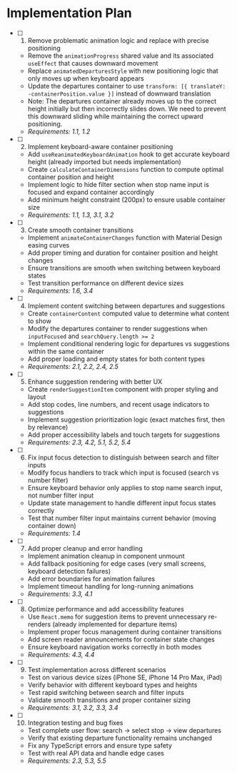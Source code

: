 # Implementation Plan

- [ ] 1. Remove problematic animation logic and replace with precise positioning
  - Remove the `animationProgress` shared value and its associated `useEffect` that causes downward movement
  - Replace `animatedDeparturesStyle` with new positioning logic that only moves up when keyboard appears
  - Update the departures container to use `transform: [{ translateY: -containerPosition.value }]` instead of downward translation
  - Note: The departures container already moves up to the correct height initially but then incorrectly slides down. We need to prevent this downward sliding while maintaining the correct upward positioning.
  - _Requirements: 1.1, 1.2_

- [ ] 2. Implement keyboard-aware container positioning
  - Add `useReanimatedKeyboardAnimation` hook to get accurate keyboard height (already imported but needs implementation)
  - Create `calculateContainerDimensions` function to compute optimal container position and height
  - Implement logic to hide filter section when stop name input is focused and expand container accordingly
  - Add minimum height constraint (200px) to ensure usable container size
  - _Requirements: 1.1, 1.3, 3.1, 3.2_

- [ ] 3. Create smooth container transitions
  - Implement `animateContainerChanges` function with Material Design easing curves
  - Add proper timing and duration for container position and height changes
  - Ensure transitions are smooth when switching between keyboard states
  - Test transition performance on different device sizes
  - _Requirements: 1.6, 3.4_

- [ ] 4. Implement content switching between departures and suggestions
  - Create `containerContent` computed value to determine what content to show
  - Modify the departures container to render suggestions when `inputFocused` and `searchQuery.length >= 2`
  - Implement conditional rendering logic for departures vs suggestions within the same container
  - Add proper loading and empty states for both content types
  - _Requirements: 2.1, 2.2, 2.4, 2.5_

- [ ] 5. Enhance suggestion rendering with better UX
  - Create `renderSuggestionItem` component with proper styling and layout
  - Add stop codes, line numbers, and recent usage indicators to suggestions
  - Implement suggestion prioritization logic (exact matches first, then by relevance)
  - Add proper accessibility labels and touch targets for suggestions
  - _Requirements: 2.3, 4.2, 5.1, 5.2, 5.4_

- [ ] 6. Fix input focus detection to distinguish between search and filter inputs
  - Modify focus handlers to track which input is focused (search vs number filter)
  - Ensure keyboard behavior only applies to stop name search input, not number filter input
  - Update state management to handle different input focus states correctly
  - Test that number filter input maintains current behavior (moving container down)
  - _Requirements: 1.4_

- [ ] 7. Add proper cleanup and error handling
  - Implement animation cleanup in component unmount
  - Add fallback positioning for edge cases (very small screens, keyboard detection failures)
  - Add error boundaries for animation failures
  - Implement timeout handling for long-running animations
  - _Requirements: 3.3, 4.1_

- [ ] 8. Optimize performance and add accessibility features
  - Use `React.memo` for suggestion items to prevent unnecessary re-renders (already implemented for departure items)
  - Implement proper focus management during container transitions
  - Add screen reader announcements for container state changes
  - Ensure keyboard navigation works correctly in both modes
  - _Requirements: 4.3, 4.4_

- [ ] 9. Test implementation across different scenarios
  - Test on various device sizes (iPhone SE, iPhone 14 Pro Max, iPad)
  - Verify behavior with different keyboard types and heights
  - Test rapid switching between search and filter inputs
  - Validate smooth transitions and proper container sizing
  - _Requirements: 3.1, 3.2, 3.3, 3.4_

- [ ] 10. Integration testing and bug fixes
  - Test complete user flow: search → select stop → view departures
  - Verify that existing departure functionality remains unchanged
  - Fix any TypeScript errors and ensure type safety
  - Test with real API data and handle edge cases
  - _Requirements: 2.3, 5.3, 5.5_
